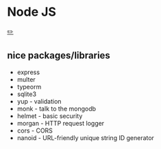 # Node JS
[✏️](https://github.com/meleu/my-notes/edit/master/nodejs.md)

## nice packages/libraries

- express
- multer
- typeorm
- sqlite3
- yup - validation
- monk - talk to the mongodb
- helmet - basic security
- morgan - HTTP request logger
- cors - CORS
- nanoid - URL-friendly unique string ID generator

